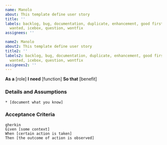 ```yaml
---
name: Manolo
about: This template define user story
title: ''
labels: backlog, bug, documentation, duplicate, enhancement, good first issue, help
  wanted, icebox, question, wontfix
assignees: ''

name2: Manolo
about2: This template define user story
title2: ''
labels2: backlog, bug, documentation, duplicate, enhancement, good first issue, help
  wanted, icebox, question, wontfix
assignees2: ''
---
```



**As a** [role]
**I need** [function]
**So that** [benefit]

### Details and Assumptions
    * [document what you know]

### Acceptance Criteria
    gherkin
    Given [some context]
    When [certain action is taken]
    Then [the outcome of action is observed]
